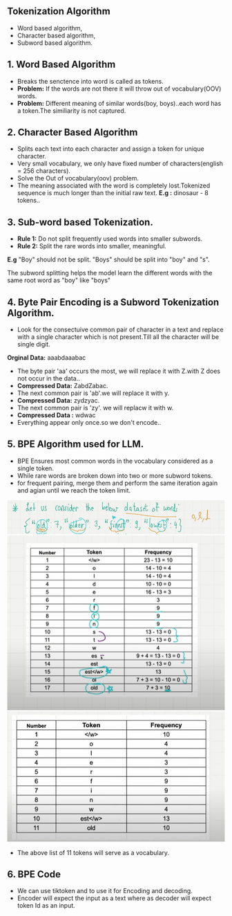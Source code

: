 ## Tokenization Algorithm

- Word based algorithm,
- Character based algorithm,
- Subword based algorithm.

## 1. Word Based Algorithm

- Breaks the senctence into word is called as tokens.
- **Problem:** If the words are not there it will throw out of vocabulary(OOV) words.
- **Problem:** Different meaning of similar words(boy, boys)..each word has a token.The similiarity is not captured.

## 2. Character Based Algorithm

- Splits each text into each character and assign a token for unique character.
- Very small vocabulary, we only have fixed number of characters(english = 256 characters).
- Solve the Out of vocabulary(oov) problem.
- The meaning associated with the word is completely lost.Tokenized sequence is much longer than the initial raw text.
**E.g :** dinosaur - 8 tokens..

## 3. Sub-word based Tokenization.

- **Rule 1:** Do not split frequently used words into smaller subwords.
- **Rule 2:** Split the rare words into smaller, meaningful.

**E.g** 
"Boy" should not be split.
"Boys" should be split into "boy" and "s".

The subword splitting helps the model learn the different words with the same root word as "boy" like "boys"

## 4. Byte Pair Encoding is a Subword Tokenization Algorithm.

- Look for the consectuive common pair of character in a text and replace with a single character which is not present.Till all the character will be single digit.

**Orginal Data:** aaabdaaabac
- The byte pair 'aa' occurs the most, we will replace it with Z.with Z does not occur in the data..
- **Compressed Data:** ZabdZabac.
- The next common pair is 'ab'.we will replace it with y.
- **Compressed Data:** zydzyac.
- The next common pair is 'zy'. we will replacw it with w.
- **Compressed Data :** wdwac
- Everything appear only once.so we don't encode..

## 5. BPE Algorithm used for LLM.

- BPE Ensures most common words in the vocabulary considered as a single token.
- While rare words are broken down into two or more subword tokens.
- for frequent pairing, merge them and perform the same iteration again and agian until we reach the token limit.

![alt text](../Images/bpe.png)
![alt text](../Images/bpeOutput.png)
![alt text](../Images/finalOutput.png)

- The above list of 11 tokens will serve as a vocabulary.

## 6. BPE Code

- We can use tiktoken and to use it for Encoding and decoding.
- Encoder will expect the input as a text where as decoder will expect token Id as an input.